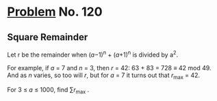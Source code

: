 # [Problem](https://projecteuler.net/problem=120) No. 120

## Square Remainder

Let r be the remainder when (<var>a</var>−1)<sup>n</sup> + (<var>a</var>+1)<sup>n</sup> is divided by a<sup>2</sup>.

For example, if <var>a</var> = 7 and <var>n</var> = 3, then <var>r</var> = 42: 63 + 83 = 728 ≡ 42 mod 49.<br>
And as <var>n</var> varies, so too will <var>r</var>, but for <var>a</var> = 7 it turns out that <var>r</var><sub>max</sub> = 42.

For 3 ≤ <var>a</var> ≤ 1000, find $\sum r_{\text{max}}$ .
